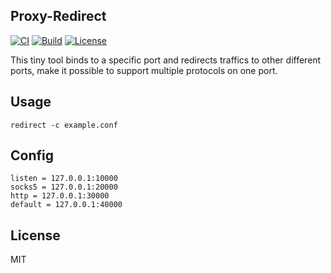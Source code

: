 ## Proxy-Redirect
[![CI][ci-badge]][ci-url]
[![Build][build-badge]][build-url]
[![License][mit-badge]][mit-url]

[ci-badge]: https://github.com/zephyrchien/proxy-redirect/workflows/ci/badge.svg
[ci-url]: https://github.com/zephyrchien/proxy-redirect/actions

[build-badge]: https://github.com/zephyrchien/proxy-redirect/workflows/build/badge.svg
[build-url]: https://github.com/zephyrchien/proxy-redirect/actions

[mit-badge]: https://img.shields.io/badge/license-MIT-blue.svg
[mit-url]: https://github.com/zephyrchien/proxy-redirect/blob/master/LICENSE

This tiny tool binds to a specific port and redirects traffics to other different ports, make it possible to support multiple protocols on one port.

## Usage
```shell
redirect -c example.conf
```

## Config
```
listen = 127.0.0.1:10000
socks5 = 127.0.0.1:20000
http = 127.0.0.1:30000
default = 127.0.0.1:40000
```

## License
MIT